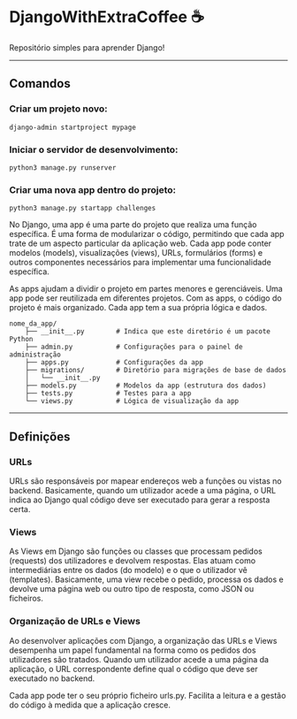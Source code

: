 # DjangoWithExtraCoffee ☕️

Repositório simples para aprender Django! 

---

## Comandos

### Criar um projeto novo:

` django-admin startproject mypage `

### Iniciar o servidor de desenvolvimento:

` python3 manage.py runserver `

### Criar uma nova app dentro do projeto:

` python3 manage.py startapp challenges `

No Django, uma app é uma parte do projeto que realiza uma função específica. É uma forma de modularizar o código, permitindo que cada app trate de um aspecto particular da aplicação web. Cada app pode conter modelos (models), visualizações (views), URLs, formulários (forms) e outros componentes necessários para implementar uma funcionalidade específica.

As apps ajudam a dividir o projeto em partes menores e gerenciáveis. Uma app pode ser reutilizada em diferentes projetos. Com as apps, o código do projeto é mais organizado. Cada app tem a sua própria lógica e dados.

```
nome_da_app/
    ├── __init__.py        # Indica que este diretório é um pacote Python
    ├── admin.py           # Configurações para o painel de administração
    ├── apps.py            # Configurações da app
    ├── migrations/        # Diretório para migrações de base de dados
    │   └── __init__.py
    ├── models.py          # Modelos da app (estrutura dos dados)
    ├── tests.py           # Testes para a app
    └── views.py           # Lógica de visualização da app
```

---

## Definições

### URLs

URLs são responsáveis por mapear endereços web a funções ou vistas no backend. Basicamente, quando um utilizador acede a uma página, o URL indica ao Django qual código deve ser executado para gerar a resposta certa.

### Views

As Views em Django são funções ou classes que processam pedidos (requests) dos utilizadores e devolvem respostas. Elas atuam como intermediárias entre os dados (do modelo) e o que o utilizador vê (templates). Basicamente, uma view recebe o pedido, processa os dados e devolve uma página web ou outro tipo de resposta, como JSON ou ficheiros.

### Organização de URLs e Views

Ao desenvolver aplicações com Django, a organização das URLs e Views desempenha um papel fundamental na forma como os pedidos dos utilizadores são tratados. Quando um utilizador acede a uma página da aplicação, o URL correspondente define qual o código que deve ser executado no backend.

Cada app pode ter o seu próprio ficheiro urls.py. Facilita a leitura e a gestão do código à medida que a aplicação cresce.